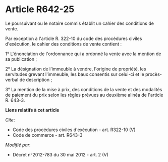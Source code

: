 # Article R642-25

Le poursuivant ou le notaire commis établit un cahier des conditions de vente. 

Par exception à l'article R. 322-10 du code des procédures civiles d'exécution, le cahier des conditions de vente contient : 

1° L'énonciation de l'ordonnance qui a ordonné la vente avec la mention de sa publication ; 

2° La désignation de l'immeuble à vendre, l'origine de propriété, les servitudes grevant l'immeuble, les baux consentis sur
celui-ci et le procès-verbal de description ; 

3° La mention de la mise à prix, des conditions de la vente et des modalités de paiement du prix selon les règles prévues au
deuxième alinéa de l'article R. 643-3.

**Liens relatifs à cet article**

_Cite_:

  - Code des procédures civiles d'exécution - art. R322-10 (V)
  - Code de commerce - art. R643-3

_Modifié par_:

  - Décret n°2012-783 du 30 mai 2012 - art. 2 (V)
